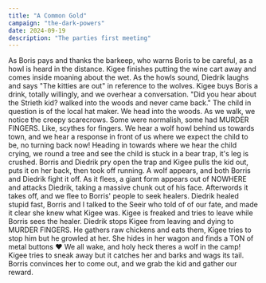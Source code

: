 ```yaml
---
title: "A Common Gold"
campaign: "the-dark-powers"
date: 2024-09-19
description: "The parties first meeting"
---
```


As Boris pays and thanks the barkeep, who warns Boris to be careful, as a howl is heard in the distance. Kigee finishes putting the wine cart away and comes inside moaning about the wet. As the howls sound, Diedrik laughs and says "The kitties are out" in reference to the wolves. Kigee buys Boris a drink, totally willingly, and we overhear a conversation. "Did you hear about the Strieth kid? walked into the woods and never came back." The child in question is of the local hat maker. We head into the woods. As we walk, we notice the creepy scarecrows. Some were normalish, some had MURDER FINGERS. Like, scythes for fingers. We hear a wolf howl behind us towards town, and we hear a response in front of us where we expect the child to be, no turning back now! Heading in towards where we hear the child crying, we round a tree and see the child is stuck in a bear trap, it's leg is crushed. Borris and Diedrik pry open the trap and Kigee pulls the kid out, puts it on her back, then took off running. A wolf appears, and both Borris and Diedrik fight it off. As it flees, a giant form appears out of NOWHERE and attacks Diedrik, taking a massive chunk out of his face. Afterwords it takes off, and we flee to Borris' people to seek healers. Diedrik healed stupid fast, Borris and I talked to the Seeir who told of of our fate, and made it clear she knew what Kigee was. Kigee is freaked and tries to leave while Borris sees the healer. Diedrik stops Kigee from leaving and dying to MURDER FINGERS. He gathers raw chickens and eats them, Kigee tries to stop him but he growled at her. She hides in her wagon and finds a TON of metal buttons ❤️ We all wake, and holy heck theres a wolf in the camp! Kigee tries to sneak away but it catches her and barks and wags its tail. Borris convinces her to come out, and we grab the kid and gather our reward.